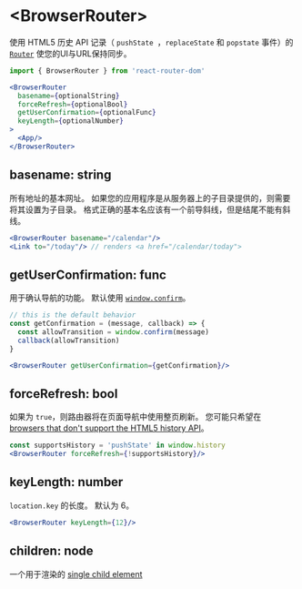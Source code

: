 # &lt;BrowserRouter>

使用 HTML5 历史 API 记录（ `pushState `，`replaceState` 和 `popstate` 事件）的 [`Router`](https://github.com/docschina/react-router.cn/blob/cn/packages/react-router/docs/api/Router.md) 使您的UI与URL保持同步。

```jsx
import { BrowserRouter } from 'react-router-dom'

<BrowserRouter
  basename={optionalString}
  forceRefresh={optionalBool}
  getUserConfirmation={optionalFunc}
  keyLength={optionalNumber}
>
  <App/>
</BrowserRouter>
```

## basename: string

所有地址的基本网址。 如果您的应用程序是从服务器上的子目录提供的，则需要将其设置为子目录。 格式正确的基本名应该有一个前导斜线，但是结尾不能有斜线。

```jsx
<BrowserRouter basename="/calendar"/>
<Link to="/today"/> // renders <a href="/calendar/today">
```

## getUserConfirmation: func

用于确认导航的功能。 默认使用 [`window.confirm`](https://developer.mozilla.org/en-US/docs/Web/API/Window/confirm)。

```jsx
// this is the default behavior
const getConfirmation = (message, callback) => {
  const allowTransition = window.confirm(message)
  callback(allowTransition)
}

<BrowserRouter getUserConfirmation={getConfirmation}/>
```

## forceRefresh: bool

如果为 `true`，则路由器将在页面导航中使用整页刷新。 您可能只希望在 [browsers that don't support the HTML5 history API](http://caniuse.com/#feat=history)。

```jsx
const supportsHistory = 'pushState' in window.history
<BrowserRouter forceRefresh={!supportsHistory}/>
```

## keyLength: number

`location.key` 的长度。 默认为 6。

```jsx
<BrowserRouter keyLength={12}/>
```

## children: node

一个用于渲染的 [single child element](https://facebook.github.io/react/docs/react-api.html#react.children.only) 
